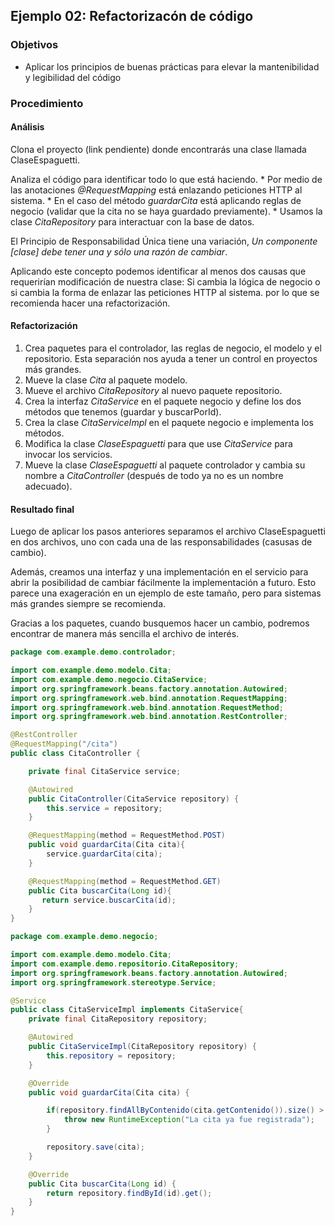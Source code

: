 ## Ejemplo 02: Refactorizacón de código

### Objetivos
* Aplicar los principios de buenas prácticas para elevar la mantenibilidad y legibilidad del código

### Procedimiento

#### Análisis

Clona el proyecto (link pendiente) donde encontrarás una clase llamada ClaseEspaguetti.

Analiza el código para identificar todo lo que está haciendo.
    * Por medio de las anotaciones _@RequestMapping_ está enlazando peticiones HTTP al sistema.
    * En el caso del método _guardarCita_ está aplicando reglas de negocio (validar que la cita no se haya guardado previamente).
    * Usamos la clase _CitaRepository_ para interactuar con la base de datos.

El Principio de Responsabilidad Única tiene una variación, _Un componente [clase] debe tener una y sólo una razón de cambiar_.

  Aplicando este concepto podemos identificar al menos dos causas que requerirían modificación de nuestra clase: Si cambia la lógica de negocio o si cambia la forma de enlazar las peticiones HTTP al sistema. por lo que se recomienda hacer una refactorización.

#### Refactorización

1. Crea paquetes para el controlador, las reglas de negocio, el modelo y el repositorio. Esta separación nos ayuda a tener un control en proyectos más grandes.
1. Mueve la clase _Cita_ al paquete modelo.
1. Mueve el archivo _CitaRepository_ al nuevo paquete repositorio.
1. Crea la interfaz _CitaService_ en el paquete negocio y define los dos métodos que tenemos (guardar y buscarPorId).
1. Crea la clase _CitaServiceImpl_ en el paquete negocio e implementa los métodos.
1. Modifica la clase _ClaseEspaguetti_ para que use _CitaService_ para invocar los servicios.
1. Mueve la clase _ClaseEspaguetti_ al paquete controlador y cambia su nombre a _CitaController_ (después de todo ya no es un nombre adecuado).

#### Resultado final

Luego de aplicar los pasos anteriores separamos el archivo ClaseEspaguetti en dos archivos, uno con cada una de las responsabilidades (casusas de cambio). 

Además, creamos una interfaz y una implementación en el servicio para abrir la posibilidad de cambiar fácilmente la implementación a futuro. Esto parece una exageración en un ejemplo de este tamaño, pero para sistemas más grandes siempre se recomienda.

Gracias a los paquetes, cuando busquemos hacer un cambio, podremos encontrar de manera más sencilla el archivo de interés.

```java
package com.example.demo.controlador;

import com.example.demo.modelo.Cita;
import com.example.demo.negocio.CitaService;
import org.springframework.beans.factory.annotation.Autowired;
import org.springframework.web.bind.annotation.RequestMapping;
import org.springframework.web.bind.annotation.RequestMethod;
import org.springframework.web.bind.annotation.RestController;

@RestController
@RequestMapping("/cita")
public class CitaController {

    private final CitaService service;

    @Autowired
    public CitaController(CitaService repository) {
        this.service = repository;
    }

    @RequestMapping(method = RequestMethod.POST)
    public void guardarCita(Cita cita){
        service.guardarCita(cita);
    }

    @RequestMapping(method = RequestMethod.GET)
    public Cita buscarCita(Long id){
       return service.buscarCita(id);
    }
}
```
```java
package com.example.demo.negocio;

import com.example.demo.modelo.Cita;
import com.example.demo.repositorio.CitaRepository;
import org.springframework.beans.factory.annotation.Autowired;
import org.springframework.stereotype.Service;

@Service
public class CitaServiceImpl implements CitaService{
    private final CitaRepository repository;

    @Autowired
    public CitaServiceImpl(CitaRepository repository) {
        this.repository = repository;
    }

    @Override
    public void guardarCita(Cita cita) {

        if(repository.findAllByContenido(cita.getContenido()).size() > 0){
            throw new RuntimeException("La cita ya fue registrada");
        }

        repository.save(cita);
    }

    @Override
    public Cita buscarCita(Long id) {
        return repository.findById(id).get();
    }
}
```
